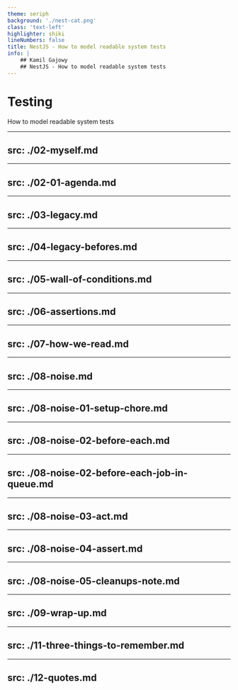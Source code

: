 ```yaml
---
theme: seriph
background: './nest-cat.png'
class: 'text-left'
highlighter: shiki
lineNumbers: false
title: NestJS - How to model readable system tests
info: |
    ## Kamil Gajowy
    ## NestJS - How to model readable system tests
---
```


# Testing

How to model readable system tests

---
src: ./02-myself.md
---

---
src: ./02-01-agenda.md
---

---
src: ./03-legacy.md
---

---
src: ./04-legacy-befores.md
---

---
src: ./05-wall-of-conditions.md
---

---
src: ./06-assertions.md
---

---
src: ./07-how-we-read.md
---

---
src: ./08-noise.md
---

---
src: ./08-noise-01-setup-chore.md
---

---
src: ./08-noise-02-before-each.md
---

---
src: ./08-noise-02-before-each-job-in-queue.md
---

---
src: ./08-noise-03-act.md
---

---
src: ./08-noise-04-assert.md
---

---
src: ./08-noise-05-cleanups-note.md
---

---
src: ./09-wrap-up.md
---

---
src: ./11-three-things-to-remember.md
---

---
src: ./12-quotes.md
---
